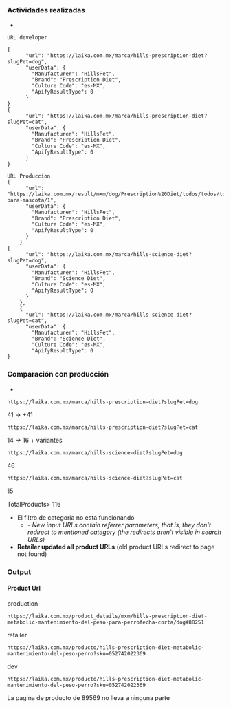 ~~~

~~~

### Actividades realizadas
- 


~~~
URL developer

{
      "url": "https://laika.com.mx/marca/hills-prescription-diet?slugPet=dog",
      "userData": {
        "Manufacturer": "HillsPet",
        "Brand": "Prescription Diet",
        "Culture Code": "es-MX",
        "ApifyResultType": 0
      }
}
{
      "url": "https://laika.com.mx/marca/hills-prescription-diet?slugPet=cat",
      "userData": {
        "Manufacturer": "HillsPet",
        "Brand": "Prescription Diet",
        "Culture Code": "es-MX",
        "ApifyResultType": 0
      }
}
~~~

~~~
URL Produccion
{
      "url": "https://laika.com.mx/result/mxm/dog/Prescription%20Diet/todos/todos/todos/todo-para-mascota/1",
      "userData": {
        "Manufacturer": "HillsPet",
        "Brand": "Prescription Diet",
        "Culture Code": "es-MX",
        "ApifyResultType": 0
      }
    } 
{
      "url": "https://laika.com.mx/marca/hills-science-diet?slugPet=dog",
      "userData": {
        "Manufacturer": "HillsPet",
        "Brand": "Science Diet",
        "Culture Code": "es-MX",
        "ApifyResultType": 0
      }
    },
    {
      "url": "https://laika.com.mx/marca/hills-science-diet?slugPet=cat",
      "userData": {
        "Manufacturer": "HillsPet",
        "Brand": "Science Diet",
        "Culture Code": "es-MX",
        "ApifyResultType": 0
}
~~~


### Comparación con producción
-  
~~~
https://laika.com.mx/marca/hills-prescription-diet?slugPet=dog
~~~

41 -> +41
~~~
https://laika.com.mx/marca/hills-prescription-diet?slugPet=cat
~~~
14 -> 16 + variantes
~~~
https://laika.com.mx/marca/hills-science-diet?slugPet=dog
~~~
46
~~~
https://laika.com.mx/marca/hills-science-diet?slugPet=cat
~~~
15


TotalProducts>  116
- El filtro de categoría no esta funcionando
	- _- New input URLs contain referrer parameters, that is, they don't redirect to mentioned category (the redirects aren't visible in search URLs)_
- **Retailer updated all product URLs** (old product URLs redirect to page not found)


### Output

#### Product Url

production
~~~
https://laika.com.mx/product_details/mxm/hills-prescription-diet-metabolic-mantenimiento-del-peso-para-perrofecha-corta/dog#88251
~~~
retailer
~~~
https://laika.com.mx/producto/hills-prescription-diet-metabolic-mantenimiento-del-peso-perro?sku=052742022369
~~~
dev
~~~
https://laika.com.mx/producto/hills-prescription-diet-metabolic-mantenimiento-del-peso-perro?sku=052742022369
~~~


La pagina de producto de 89569 no lleva a ninguna parte
